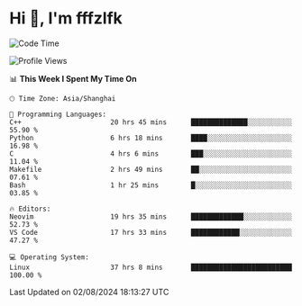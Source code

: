 # Hi 👋, I'm fffzlfk

<!--START_SECTION:waka-->
![Code Time](http://img.shields.io/badge/Code%20Time-855%20hrs%2041%20mins-blue)

![Profile Views](http://img.shields.io/badge/Profile%20Views-0-blue)

📊 **This Week I Spent My Time On** 

```text
🕑︎ Time Zone: Asia/Shanghai

💬 Programming Languages: 
C++                      20 hrs 45 mins      ██████████████░░░░░░░░░░░   55.90 % 
Python                   6 hrs 18 mins       ████░░░░░░░░░░░░░░░░░░░░░   16.98 % 
C                        4 hrs 6 mins        ███░░░░░░░░░░░░░░░░░░░░░░   11.04 % 
Makefile                 2 hrs 49 mins       ██░░░░░░░░░░░░░░░░░░░░░░░   07.61 % 
Bash                     1 hr 25 mins        █░░░░░░░░░░░░░░░░░░░░░░░░   03.85 % 

🔥 Editors: 
Neovim                   19 hrs 35 mins      █████████████░░░░░░░░░░░░   52.73 % 
VS Code                  17 hrs 33 mins      ████████████░░░░░░░░░░░░░   47.27 % 

💻 Operating System: 
Linux                    37 hrs 8 mins       █████████████████████████   100.00 % 
```


 Last Updated on 02/08/2024 18:13:27 UTC
<!--END_SECTION:waka-->
